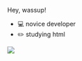 Hey, wassup!

- 💻 novice developer 
- ✏️ studying html

<a href="https://instagram.com/og.gxbe" target="_blank"><img src="https://img.shields.io/badge/-Instagram-%23E4405F?style=for-the-badge&logo=instagram&logoColor=white" target="_blank"></a>
